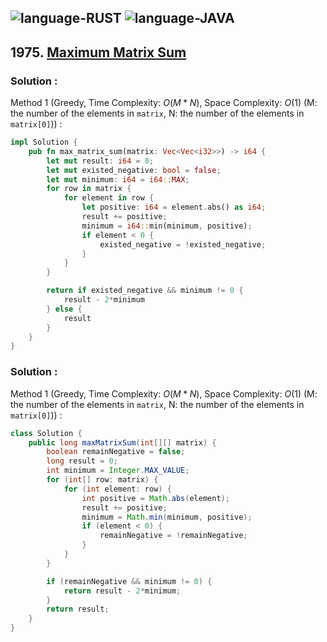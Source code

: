 ![language-RUST](https://img.shields.io/badge/RUST-8d4004?style=for-the-badge&logo=RUST)
![language-JAVA](https://img.shields.io/badge/Java-ED8B00?style=for-the-badge&logo=openjdk)
---

## 1975. [Maximum Matrix Sum](https://leetcode.com/problems/maximum-matrix-sum)

### Solution :

Method 1 (Greedy, Time Complexity: $O(M*N)$, Space Complexity: $O(1)$ (M: the number of the elements in `matrix`, N: the number of the elements in `matrix[0]`)) :
```rust
impl Solution {
    pub fn max_matrix_sum(matrix: Vec<Vec<i32>>) -> i64 {
        let mut result: i64 = 0;
        let mut existed_negative: bool = false;
        let mut minimum: i64 = i64::MAX;
        for row in matrix {
            for element in row {
                let positive: i64 = element.abs() as i64;
                result += positive;
                minimum = i64::min(minimum, positive);
                if element < 0 {
                    existed_negative = !existed_negative;
                }
            }
        }

        return if existed_negative && minimum != 0 {
            result - 2*minimum
        } else {
            result
        }
    }
}
```

### Solution :

Method 1 (Greedy, Time Complexity: $O(M*N)$, Space Complexity: $O(1)$ (M: the number of the elements in `matrix`, N: the number of the elements in `matrix[0]`)) :
```java
class Solution {
    public long maxMatrixSum(int[][] matrix) {
        boolean remainNegative = false;
        long result = 0;
        int minimum = Integer.MAX_VALUE;
        for (int[] row: matrix) {
            for (int element: row) {
                int positive = Math.abs(element);
                result += positive;
                minimum = Math.min(minimum, positive);
                if (element < 0) {
                    remainNegative = !remainNegative;
                }
            }
        }

        if (remainNegative && minimum != 0) {
            return result - 2*minimum;
        }
        return result;
    }
}
```
